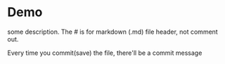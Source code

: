 # Demo

some description. The # is for markdown (.md) file header, not comment out.  

Every time you commit(save) the file, there'll be a commit message
